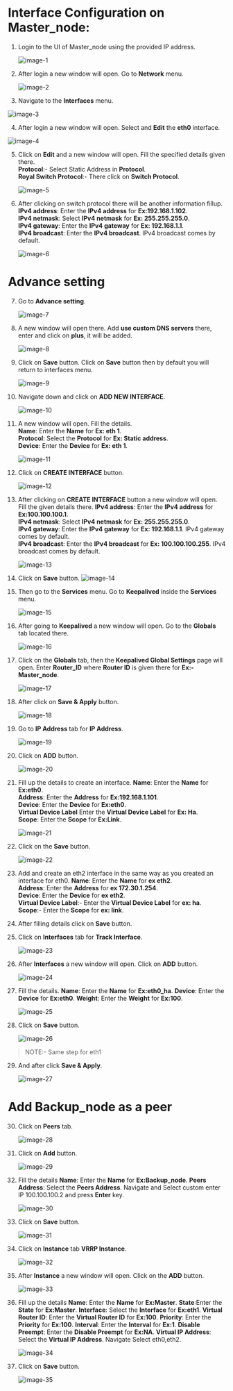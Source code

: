 # Interface Configuration on Master_node:

1.	Login to the UI of Master_node using the provided IP address.                                                        

  	![image-1](https://github.com/Nancypatel1103/ComplianceClient/assets/153616269/58c057cb-f18e-48b7-9fee-73eec24686b0)                

2. After login a new window will open. Go to **Network** menu.                                                        

   ![image-2](https://github.com/Nancypatel1103/ComplianceClient/assets/153616269/6427ccdc-bff4-4f13-81a6-83e715910497)              

3.	Navigate to the **Interfaces** menu.                                                                                 

   ![image-3](https://github.com/Nancypatel1103/ComplianceClient/assets/153616269/49991c68-41df-4ceb-827a-c70235203cce)              

4.	After login a new window will open. Select and **Edit** the **eth0** interface.                                                         

   ![image-4](https://github.com/Nancypatel1103/ComplianceClient/assets/153616269/0b0d67c1-c405-4281-b348-99273fb802fb)            

5. Click on **Edit** and a new window will open. Fill the specified details given there.                                                                                                   
   **Protocol**:- Select Static Address in **Protocol**.                                                                                                                                   
   **Royal Switch Protocol**:- There click on **Switch Protocol**.                                                                                                                      

   ![image-5](https://github.com/Nancypatel1103/ComplianceClient/assets/153616269/e00c1ede-81ed-42bc-a0bf-947d0ae798b2)            

6. After clicking on switch protocol there will be another information fillup.                                                                        
   **IPv4 address**: Enter the **IPv4 address** for **Ex:192.168.1.102**.                                                                          
   **IPv4 netmask**: Select **IPv4 netmask** for **Ex: 255.255.255.0**.                                                                                                          
   **IPv4 gateway**: Enter the **IPv4 gateway** for **Ex: 192.168.1.1**.                                                                                                                   
   **IPv4 broadcast**: Enter the **IPv4 broadcast**. IPv4 broadcast comes by default.                                                                  

   ![image-6](https://github.com/Nancypatel1103/ComplianceClient/assets/153616269/ea148934-ffbb-4dda-9a1c-2acf2a88489d)

# Advance setting

7. Go to **Advance setting**.                                                                                         

   ![image-7](https://github.com/Nancypatel1103/ComplianceClient/assets/153616269/6d446c22-fbad-4894-89d1-2055eefcf704)

8. A new window will open there. Add **use custom DNS servers** there, enter and click on **plus**, it will be added.              

   ![image-8](https://github.com/Nancypatel1103/ComplianceClient/assets/153616269/2e1e38cb-3102-487a-b499-3057db1e7ed9)

9. Click on **Save** button. Click on **Save** button then by default you will return to interfaces menu.                 

   ![image-9](https://github.com/Nancypatel1103/ComplianceClient/assets/153616269/f3fee8c7-ac5c-4304-8b43-c291b5e14268)

10. Navigate down and click on **ADD NEW INTERFACE**.                       

    ![image-10](https://github.com/Nancypatel1103/ComplianceClient/assets/153616269/06bc0f32-5d29-495a-977b-e68dd899ac34)

11. A new window will open. Fill the details.                                                                                           
    **Name**: Enter the **Name** for **Ex: eth 1**.                                                                                                               
    **Protocol**: Select the **Protocol** for **Ex: Static address**.                                                                                                           
    **Device**: Enter the **Device** for **Ex: eth 1**.                                                                                                                                    
     
    ![image-11](https://github.com/Nancypatel1103/ComplianceClient/assets/153616269/7042ae0b-739c-406c-bdaa-e9d9b5a23046)

12. Click on **CREATE INTERFACE** button.                                                                                                                                              

    ![image-12](https://github.com/Nancypatel1103/ComplianceClient/assets/153616269/a559587f-12e8-461c-8a0f-c887557f4696)

13. After clicking on **CREATE INTERFACE** button a new window will open. Fill the given details there.
   **IPv4 address**: Enter the **IPv4 address** for **Ex:100.100.100.1**.                                                                                                                 
   **IPv4 netmask**: Select **IPv4 netmask** for **Ex: 255.255.255.0**.                                                                                                                   
   **IPv4 gateway**: Enter the **IPv4 gateway** for **Ex: 192.168.1.1**. IPv4 gateway comes by default.                                                                                   
   **IPv4 broadcast**: Enter the **IPv4 broadcast** for **Ex: 100.100.100.255**. IPv4 broadcast comes by default.            

    ![image-13](https://github.com/Nancypatel1103/ComplianceClient/assets/153616269/4d6cb6e9-0af8-4663-aff5-56da0a5357a0)

14. Click on **Save** button.
    ![image-14](https://github.com/Nancypatel1103/ComplianceClient/assets/153616269/cd922595-a5b4-42ed-b877-70f9f0d77b1a)

15. Then go to the **Services** menu. Go to **Keepalived** inside the **Services** menu.

     ![image-15](https://github.com/Nancypatel1103/ComplianceClient/assets/153616269/33bbae52-8e7b-4e7f-b7f4-4e45c7ac7ed3)

16. After going to **Keepalived** a new window will open. Go to the **Globals** tab located there.

    ![image-16](https://github.com/Nancypatel1103/ComplianceClient/assets/153616269/6b65aeae-f785-4606-af79-453aba9890b2)

17. Click on the **Globals** tab, then the **Keepalived Global Settings** page will open. Enter **Router_ID** where **Router ID** is given there for **Ex:- Master_node**.

    ![image-17](https://github.com/Nancypatel1103/ComplianceClient/assets/153616269/b241bb72-9227-4502-8932-bc3c3f3a4769)

18. After click on **Save & Apply** button.

    ![image-18](https://github.com/Nancypatel1103/ComplianceClient/assets/153616269/3fa61536-9916-4a62-9966-50ade6297cc1)

19. Go to **IP Address** tab for **IP Address**.

    ![image-19](https://github.com/Nancypatel1103/ComplianceClient/assets/153616269/980bbcd2-3d33-4c9a-bf1f-171043b10131)

20. Click on **ADD** button.

    ![image-20](https://github.com/Nancypatel1103/ComplianceClient/assets/153616269/b5dcb54c-2e9f-4c64-a33e-dcd22d749c30)

21. Fill up the details to create an interface.
    **Name**: Enter the **Name** for **Ex:eth0**.                                                             
    **Address**: Enter the **Address** for **Ex:192.168.1.101**.                                            
    **Device**: Enter the **Device** for **Ex:eth0**.                                                             
    **Virtual Device Label** Enter the **Virtual Device Label** for **Ex: Ha**.                           
    **Scope**: Enter the **Scope** for **Ex:Link**.                               

    ![image-21](https://github.com/Nancypatel1103/ComplianceClient/assets/153616269/8195872a-72f1-481c-99df-1c0cae076ef7)

22. Click on the **Save** button.     

     ![image-22](https://github.com/Nancypatel1103/ComplianceClient/assets/153616269/c9cf1d08-6e49-4686-8ecb-54eae13da3e9)

23. Add and create an eth2 interface in the same way as you created an interface for eth0.
   **Name**: Enter the **Name** for **ex eth2**.                                                                         
   **Address**: Enter the **Address** for **ex 172.30.1.254**.                                                                       
   **Device**: Enter the **Device** for **ex eth2**.                                                                          
   **Virtual Device Label**:- Enter the **Virtual Device Label** for **ex: ha**.                                                    
   **Scope**:- Enter the **Scope** for **ex: link**.                                                                                    
24. After filling details click on **Save** button.                                                   
25. Click on **Interfaces** tab for **Track Interface**.                                                                     

     ![image-23](https://github.com/Nancypatel1103/ComplianceClient/assets/153616269/556cc821-0fba-4a4e-a2b0-459051e244a6)

26. After **Interfaces** a new window will open. Click on **ADD** button.

    ![image-24](https://github.com/Nancypatel1103/ComplianceClient/assets/153616269/ebe223e1-5d5b-4823-bde3-6f8c4ca50468)

27. Fill the details.
    **Name**: Enter the **Name** for **Ex:eth0_ha**.
    **Device**: Enter the **Device** for **Ex:eth0**.
    **Weight**: Enter the **Weight** for **Ex:100**.

    ![image-25](https://github.com/Nancypatel1103/ComplianceClient/assets/153616269/87f83bbe-0522-4de7-8d6f-cd2bc512940a)

28. Click on **Save** button.

    ![image-26](https://github.com/Nancypatel1103/ComplianceClient/assets/153616269/8cb1010f-7c0f-4e41-96b0-ea1e3f7e36ec)

> NOTE:- Same step for eth1

29. And after click **Save & Apply**.

    ![image-27](https://github.com/Nancypatel1103/ComplianceClient/assets/153616269/b23355e6-4569-494d-926f-26b84ec905d1)

# Add Backup_node as a peer

30. Click on **Peers** tab.

    ![image-28](https://github.com/Nancypatel1103/ComplianceClient/assets/153616269/7a4fd6a0-031f-4686-b134-07588da988cd)

31. Click on **Add** button.

    ![image-29](https://github.com/Nancypatel1103/ComplianceClient/assets/153616269/7bf78193-253b-45c3-b71d-b83cfa619177)

32. Fill the details
    **Name**: Enter the **Name** for **Ex:Backup_node**.
    **Peers Address**: Select the **Peers Address**. Navigate and Select custom enter IP 100.100.100.2 and press **Enter** key.

    ![image-30](https://github.com/Nancypatel1103/ComplianceClient/assets/153616269/db9a3715-4412-483e-a703-1cab11e35e76)

33. Click on **Save** button.

    ![image-31](https://github.com/Nancypatel1103/ComplianceClient/assets/153616269/bbb27b56-38d2-4868-bfda-9f04a42a5262)

34. Click on **Instance** tab **VRRP Instance**.

    ![image-32](https://github.com/Nancypatel1103/ComplianceClient/assets/153616269/1b8525e3-a86a-4709-85fb-f017b324f6cc)

35. After **Instance** a new window will open. Click on the **ADD** button.

    ![image-33](https://github.com/Nancypatel1103/ComplianceClient/assets/153616269/bb4c4ea7-498e-46dc-9ed9-4f9617fd822e)

36. Fill up the details
    **Name**: Enter the **Name** for **Ex:Master**.
    **State**:Enter the **State** for **Ex:Master**.
    **Interface**: Select the **Interface** for **Ex:eth1**.
    **Virtual Router ID**: Enter the **Virtual Router ID** for **Ex:100**.
    **Priority**: Enter the **Priority** for **Ex:100**.
    **Interval**: Enter the **Interval** for **Ex:1**.
    **Disable Preempt**: Enter the **Disable Preempt** for **Ex:NA**.
    **Virtual IP Address**: Select the **Virtual IP Address**. Navigate Select eth0,eth2.

    ![image-34](https://github.com/Nancypatel1103/ComplianceClient/assets/153616269/6b2dd9ff-cb5a-4b2a-a600-81c9ed959e85)

37. Click on **Save** button.

    ![image-35](https://github.com/Nancypatel1103/ComplianceClient/assets/153616269/121c2091-9c77-44bc-9243-dd135ad76555)

    

    


    

    
